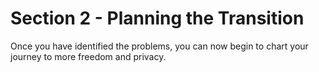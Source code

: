 # Section 2 - Planning the Transition

Once you have identified the problems, you can now begin to chart your journey to more freedom and privacy.